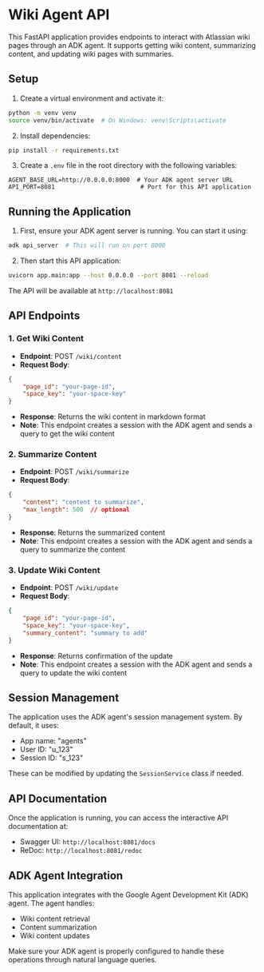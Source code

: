 # Wiki Agent API

This FastAPI application provides endpoints to interact with Atlassian wiki pages through an ADK agent. It supports getting wiki content, summarizing content, and updating wiki pages with summaries.

## Setup

1. Create a virtual environment and activate it:
```bash
python -m venv venv
source venv/bin/activate  # On Windows: venv\Scripts\activate
```

2. Install dependencies:
```bash
pip install -r requirements.txt
```

3. Create a `.env` file in the root directory with the following variables:
```
AGENT_BASE_URL=http://0.0.0.0:8000  # Your ADK agent server URL
API_PORT=8081                        # Port for this API application
```

## Running the Application

1. First, ensure your ADK agent server is running. You can start it using:
```bash
adk api_server  # This will run on port 8000
```

2. Then start this API application:
```bash
uvicorn app.main:app --host 0.0.0.0 --port 8081 --reload
```

The API will be available at `http://localhost:8081`

## API Endpoints

### 1. Get Wiki Content
- **Endpoint**: POST `/wiki/content`
- **Request Body**:
```json
{
    "page_id": "your-page-id",
    "space_key": "your-space-key"
}
```
- **Response**: Returns the wiki content in markdown format
- **Note**: This endpoint creates a session with the ADK agent and sends a query to get the wiki content

### 2. Summarize Content
- **Endpoint**: POST `/wiki/summarize`
- **Request Body**:
```json
{
    "content": "content to summarize",
    "max_length": 500  // optional
}
```
- **Response**: Returns the summarized content
- **Note**: This endpoint creates a session with the ADK agent and sends a query to summarize the content

### 3. Update Wiki Content
- **Endpoint**: POST `/wiki/update`
- **Request Body**:
```json
{
    "page_id": "your-page-id",
    "space_key": "your-space-key",
    "summary_content": "summary to add"
}
```
- **Response**: Returns confirmation of the update
- **Note**: This endpoint creates a session with the ADK agent and sends a query to update the wiki content

## Session Management

The application uses the ADK agent's session management system. By default, it uses:
- App name: "agents"
- User ID: "u_123"
- Session ID: "s_123"

These can be modified by updating the `SessionService` class if needed.

## API Documentation

Once the application is running, you can access the interactive API documentation at:
- Swagger UI: `http://localhost:8081/docs`
- ReDoc: `http://localhost:8081/redoc`

## ADK Agent Integration

This application integrates with the Google Agent Development Kit (ADK) agent. The agent handles:
- Wiki content retrieval
- Content summarization
- Wiki content updates

Make sure your ADK agent is properly configured to handle these operations through natural language queries. 